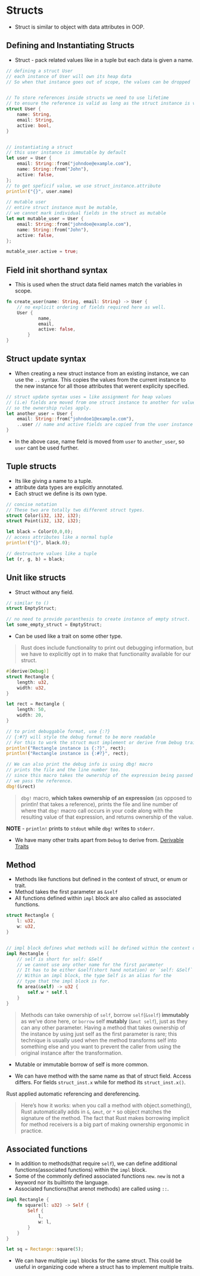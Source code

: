 # Structs

- Struct is similar to object with data attributes in OOP.

## Defining and Instantiating Structs

- Struct - pack related values like in a tuple but each data is given a name.

```rust
// defining a struct User
// each instance of User will own its heap data
// So when that instance goes out of scope, the values can be dropped


// To store references inside structs we need to use lifetime
// to ensure the reference is valid as long as the struct instance is valid.
struct User {
    name: String,
    email: String,
    active: bool,
}


// instantiating a struct
// this user instance is immutable by default
let user = User {
    email: String::from("johndoe@example.com"),
    name: String::from("John"),
    active: false,
};
// to get speficif value, we use struct_instance.attribute
println!("{}", user.name)

// mutable user
// entire struct instance must be mutable,
// we cannot mark individual fields in the struct as mutable
let mut mutable_user = User {
    email: String::from("johndoe@example.com"),
    name: String::from("John"),
    active: false,
};

mutable_user.active = true;
```

## Field init shorthand syntax

- This is used when the struct data field names match the variables in scope.

```rust
fn create_user(name: String, email: String) -> User {
    // no explicit ordering of fields required here as well.
    User {
            name,
            email,
            active: false,
        }
}
```

## Struct update syntax

- When creating a new struct instance from an existing instance, we can use the `..` syntax. This copies the values from the current instance to the new instance for all those attributes that werent explicity specified.

```rust
// struct update syntax uses = like assignment for heap values
// (i.e) fields are moved from one struct instance to another for values on the heap
// so the ownership rules apply.
let another_user = User {
    email: String::from("johndoe1@example.com"),
    ..user // name and active fields are copied from the user instance
}
```

- In the above case, name field is moved from `user` to `another_user`, so `user` cant be used further.

## Tuple structs

- Its like giving a name to a tuple.
- attribute data types are explicitly annotated.
- Each struct we define is its own type.

```rust
// concise notation
// These two are totally two different struct types.
struct Color(i32, i32, i32);
struct Point(i32, i32, i32);

let black = Color(0,0,0);
// access attributes like a normal tuple
println!("{}", black.0);

// destructure values like a tuple
let (r, g, b) = black;
```

## Unit like structs

- Struct without any field.

```rust
// similar to ()
struct EmptyStruct;

// no need to provide paranthesis to create instance of empty struct.
let some_empty_struct = EmptyStruct;
```

- Can be used like a trait on some other type.

> Rust does include functionality to print out debugging information, but we have to explicitly opt in to make that functionality available for our struct.

```rust
#[derive(Debug)]
struct Rectangle {
    length: u32,
    width: u32,
}

let rect = Rectangle {
    length: 50,
    width: 20,
}

// to print debuggable format, use {:?}
// {:#?} will style the debug format to be more readable
// For this to work the struct must implement or derive from Debug trait
println!("Rectangle instance is {:?}", rect);
println!("Rectangle instance is {:#?}", rect);

// We can also print the debug info is using dbg! macro
// prints the file and the line number too.
// since this macro takes the ownership of the expression being passed
// we pass the reference.
dbg!(&rect)
```

> `dbg!` macro, **which takes ownership of an expression** (as opposed to println! that takes a reference), prints the file and line number of where that `dbg!` macro call occurs in your code along with the resulting value of that expression, and returns ownership of the value.

**NOTE** - `println!` prints to `stdout` while `dbg!` writes to `stderr`.

- We have many other traits apart from `Debug` to derive from. [Derivable Traits](https://doc.rust-lang.org/stable/book/appendix-03-derivable-traits.html)

## Method

- Methods like functions but defined in the context of struct, or enum or trait.
- Method takes the first parameter as `&self`
- All functions defined within `impl` block are also called as associated functions.

```rust
struct Rectangle {
    l: u32,
    w: u32,
}


// impl block defines what methods will be defined within the context of Rectangle.
impl Rectangle {
    // self is short for self: &Self
    // we cannot use any other name for the first parameter
    // It has to be either &self(short hand notation) or `self: &Self`
    // Within an impl block, the type Self is an alias for the
    // type that the impl block is for.
    fn area(&self) -> u32 {
        self.w * self.l
    }
}
```

> Methods can take ownership of `self`, borrow `self`(`&self`) **immutably** as we’ve done here, or `borrow` self **mutably** (`&mut self`), just as they can any other parameter.
> Having a method that takes ownership of the instance by using just self as the first parameter is rare; this technique is usually used when the method transforms self into something else and you want to prevent the caller from using the original instance after the transformation.

- Mutable or immutable borrow of self is more common.

- We can have method with the same name as that of struct field. Access differs. For fields `struct_inst.x` while for method its `struct_inst.x()`.

Rust applied automatic referencing and dereferencing.

> Here’s how it works: when you call a method with object.something(), Rust automatically adds in `&`, `&mut`, or `*` so object matches the signature of the method.
> The fact that Rust makes borrowing implicit for method receivers is a big part of making ownership ergonomic in practice.

## Associated functions

- In addition to methods(that require `self`), we can define additional functions(associated functions) within the `impl` block.
- Some of the commonly defined associated functions `new`. `new` is not a keyword nor its builtinto the language.
- Associated functions(that arenot methods) are called using `::`.

```rust
impl Rectangle {
    fn square(l: u32) -> Self {
        Self {
            l,
            w: l,
        }
    }
}

let sq = Rectange::square(5);
```

- We can have multiple `impl` blocks for the same struct. This could be useful in organizing code where a struct has to implement multiple traits.
